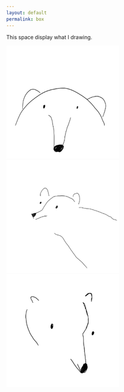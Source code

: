 ```yaml
---
layout: default
permalink: box
---
```

This space display what I drawing.<br>
<p>
<img src="/images/bear1.png"  width="300" height="300">
<img src="/images/bear2.png"  width="300" height="300">
<img src="/images/bearr.png"  width="300" height="300">
</p>